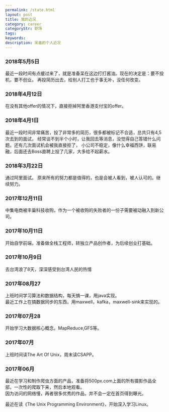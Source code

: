 ```yaml
---
permalink: /state.html
layout: post
title: 我的近况
category: career
categoryStr: 职场 
tags: 
keywords: 
description: 宋鑫的个人近况
---
```


### 2018年5月5日
最近一段时间有点缓过来了，就是准备呆在这边打打酱油。现在的决定是：要不投机，要不创业。
再投简历出去，给别人打工也于事无补，没任何改变。

### 2018年4月12日
在没有其他offer的情况下，直接拒掉阿里香港支付宝的offer。

### 2018年4月1日
最近一段时间非常痛苦，投了非常多的简历，很多都被标记不合适，总共只有4,5次去到的面试，
经常谈不到半个小时，让我回去等消息，没觉得自己答错什么问题。还有几次面试机会被我直接拒了，
小公司不稳定，像什么幸福西饼，联易融，后面还去Boss直聘上投了几家，大多给不起薪水。

### 2018年3月22日
通过阿里面试。
原来所有的努力都是值得的，也是会被人看到，被人认可的。继续努力。

### 2017年12月11日
中集电商被丰巢科技收购，作为一个被收购的失败者的一份子需要被动融入到新公司。

### 2017年10月11日
开始自学前端，准备做全栈工程师，转独立产品创作者，为后续创业打基础。

### 2017年10月9日
去台湾浪了8天，深深感受到台湾人民的热情

### 2017年08月27
上班时间学习算法和数据结构，每天搞一课，用java实现。  
最近工作上在搞数据同步的东西，用maxwell，kafka，maxwell-sink来实现的。

### 2017年07月28
开始学习大数据核心概念。MapReduce,GFS等。

### 2017年07月

上班时间读The Art Of Unix，周末读CSAPP。

### 2017年06月
  最近在学习和制作爬虫方面的产品，准备将500px.com上面的所有摄影作品全部，一次性的爬取下来，然后本地观看。<br>
  因为访问的网络慢，再者很多优秀的作品，并不会一定在首页得到曝光。<br>
  
  最近在读《The Unix Programming Environment》，开始深入学习Linux。<br>
   




